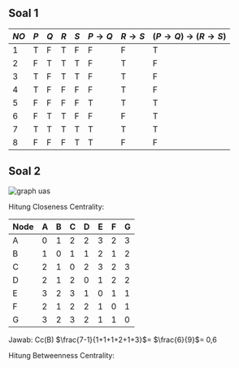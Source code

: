 ## Soal 1
| $NO$ | $P$ | $Q$ | $R$ | $S$ | $P \rightarrow Q$ | $R \rightarrow S$ | ($P \rightarrow Q$) $\rightarrow$ ($R \rightarrow S$) |
| ---- | --- | --- | --- | --- | --- | --- | --- |
| 1    | T   | F   | T   | F   |  F  |  F  |  T  |
| 2    | F   | T   | T   | T   |  F  |  T  |  F  |
| 3    | T   | F   | T   | T   |  F  |  T  |  F  |
| 4    | T   | F   | F   | F   |  F  |  T  |  F  |
| 5    | F   | F   | F   | F   |  T  |  T  |  T  |
| 6    | F   | T   | T   | F   |  F  |  F  |  T  |
| 7    | T   | T   | T   | T   |  T  |  T  |  T  |
| 8    | F   | F   | F   | T   |  T  |  F  |  F  |


## Soal 2

![graph uas](https://hackmd.io/_uploads/HJgoDf4E1g.png)

Hitung Closeness Centrality:



| Node | A | B |  C  |  D  |  E  |  F  | G  |
| ---- | -------- | -------- | --- | --- | --- | --- | --- |
| A    |   0       |    1      |  2   |  2   |  3   |  2   | 3    |
| B    |    1      |    0      |  1   |  1   |  2   | 1    | 2    |
| C    | 2         |     1     |  0   |  2   |  3   | 2    | 3    |
| D    |       2   |   1       |  2   |  0   |  1   |   2  | 2    |
| E    |    3      |   2       |  3   |   1  |  0   |  1   |    1 |
| F    |    2      |    1      |   2  |  2   |  1   |   0  | 1    |
| G |   3   |  2   | 3    | 2    |  1   |  1   |     0|

Jawab:
Cc(B) $\frac{7-1}{1+1+1+2+1+3}$= $\frac{6}{9}$= 0,6

Hitung Betweenness Centrality:



